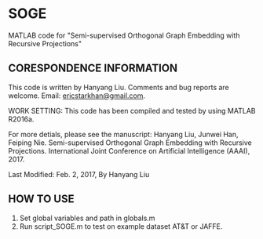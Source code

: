 # SOGE
MATLAB code for "Semi-supervised Orthogonal Graph Embedding with Recursive Projections"

CORESPONDENCE INFORMATION
-------------------------

This code is written by Hanyang Liu. Comments and bug reports are welcome. Email: ericstarkhan@gmail.com.

WORK SETTING:
This code has been compiled and tested by using MATLAB R2016a.

For more detials, please see the manuscript:
Hanyang Liu, Junwei Han, Feiping Nie. 
Semi-supervised Orthogonal Graph Embedding with Recursive Projections. 
International Joint Conference on Artificial Intelligence (AAAI), 2017. 

Last Modified: Feb. 2, 2017, By Hanyang Liu


HOW TO USE
----------

1. Set global variables and path in globals.m
2. Run script_SOGE.m to test on example dataset AT&T or JAFFE.
